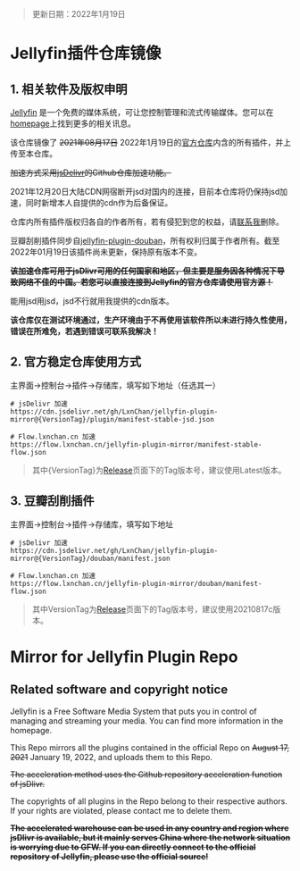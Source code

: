 > 更新日期：2022年1月19日

# Jellyfin插件仓库镜像

## 1. 相关软件及版权申明

[Jellyfin](https://github.com/jellyfin/jellyfin) 是一个免费的媒体系统，可让您控制管理和流式传输媒体。您可以在 [homepage](https://jellyfin.media/)上找到更多的相关讯息。

该仓库镜像了 ~~2021年08月17日~~ 2022年1月19日的[官方仓库](https://repo.jellyfin.org/releases/plugin/manifest-stable.json)内含的所有插件，并上传至本仓库。

~~加速方式采用[jsDelivr](https://www.jsdelivr.com/)的Github仓库加速功能。~~

2021年12月20日大陆CDN网宿断开jsd对国内的连接，目前本仓库将仍保持jsd加速，同时新增本人自提供的cdn作为后备保证。

仓库内所有插件版权归各自的作者所有，若有侵犯到您的权益，请[联系我](mailto:LxnChan@Outlook.com)删除。

豆瓣刮削插件同步自[jellyfin-plugin-douban](https://github.com/Libitum/jellyfin-plugin-douban)，所有权利归属于作者所有。截至2022年01月19日该插件尚未更新，保持原有版本不变。

~~**该加速仓库可用于jsDlivr可用的任何国家和地区，但主要是服务因各种情况下导致网络不佳的中国。若您可以直接连接到Jellyfin的官方仓库请使用官方源！**~~

能用jsd用jsd，jsd不行就用我提供的cdn版本。

**该仓库仅在测试环境通过，生产环境由于不再使用该软件所以未进行持久性使用，错误在所难免，若遇到错误可联系我解决！**

## 2. 官方稳定仓库使用方式

主界面→控制台→插件→存储库，填写如下地址（任选其一）

```link
# jsDelivr 加速
https://cdn.jsdelivr.net/gh/LxnChan/jellyfin-plugin-mirror@{VersionTag}/plugin/manifest-stable-jsd.json

# Flow.lxnchan.cn 加速
https://flow.lxnchan.cn/jellyfin-plugin-mirror/manifest-stable-flow.json
```

> 其中{VersionTag}为[Release](https://github.com/LxnChan/jellyfin-plugin-mirror/releases)页面下的Tag版本号，建议使用Latest版本。

## 3. 豆瓣刮削插件

主界面→控制台→插件→存储库，填写如下地址

```link
# jsDelivr 加速
https://cdn.jsdelivr.net/gh/LxnChan/jellyfin-plugin-mirror@{VersionTag}/douban/manifest.json

# Flow.lxnchan.cn 加速
https://flow.lxnchan.cn/jellyfin-plugin-mirror/douban/manifest-flow.json
```

> 其中VersionTag为[Release](https://github.com/LxnChan/jellyfin-plugin-mirror/releases)页面下的Tag版本号，建议使用20210817c版本。

# Mirror for Jellyfin Plugin Repo

## Related software and copyright notice

Jellyfin is a Free Software Media System that puts you in control of managing and streaming your media. You can find more information in the homepage.

This Repo mirrors all the plugins contained in the official Repo on ~~August 17, 2021~~ January 19, 2022, and uploads them to this Repo.

~~The acceleration method uses the Github repository acceleration function of jsDlivr.~~

The copyrights of all plugins in the Repo belong to their respective authors. If your rights are violated, please contact me to delete them.

~~**The accelerated warehouse can be used in any country and region where jsDlivr is available, but it mainly serves China where the network situation is worrying due to GFW. If you can directly connect to the official repository of Jellyfin, please use the official source!**~~
